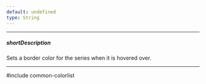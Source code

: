 ```yaml
---
default: undefined
type: String
---
```

---
##### shortDescription
Sets a border color for the series when it is hovered over.

---
#include common-colorlist